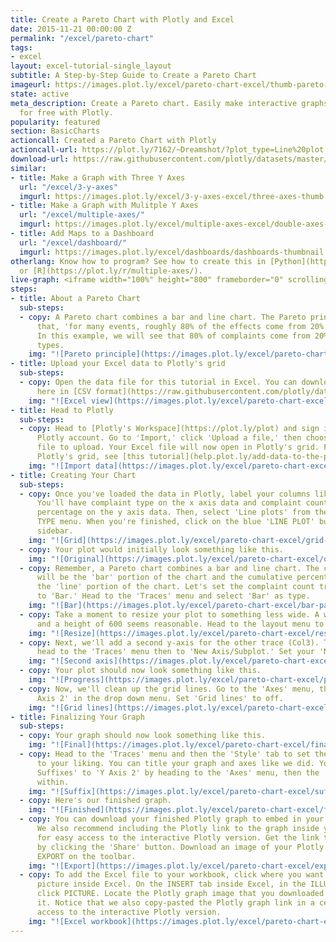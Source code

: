 ```yaml
---
title: Create a Pareto Chart with Plotly and Excel
date: 2015-11-21 00:00:00 Z
permalink: "/excel/pareto-chart"
tags:
- excel
layout: excel-tutorial-single_layout
subtitle: A Step-by-Step Guide to Create a Pareto Chart
imageurl: https://images.plot.ly/excel/pareto-chart-excel/thumb-pareto-chart.png
state: active
meta_description: Create a Pareto chart. Easily make interactive graphs online and
  for free with Plotly.
popularity: featured
section: BasicCharts
actioncall: Created a Pareto Chart with Plotly
actioncall-url: https://plot.ly/7162/~Dreamshot/?plot_type=Line%20plot
download-url: https://raw.githubusercontent.com/plotly/datasets/master/pareto-chart.csv
similar:
- title: Make a Graph with Three Y Axes
  url: "/excel/3-y-axes"
  imgurl: https://images.plot.ly/excel/3-y-axes-excel/three-axes-thumb.png
- title: Make a Graph with Mulitple Y Axes
  url: "/excel/multiple-axes/"
  imgurl: https://images.plot.ly/excel/multiple-axes-excel/double-axes-chart-thumb.png
- title: Add Maps to a Dashboard
  url: "/excel/dashboard/"
  imgurl: https://images.plot.ly/excel/dashboards/dashboards-thumbnail.png
otherlang: Know how to program? See how to create this in [Python](https://plot.ly/python/multiple-axes/)
  or [R](https://plot.ly/r/multiple-axes/).
live-graph: <iframe width="100%" height="800" frameborder="0" scrolling="no" src="https://plot.ly/~Dreamshot/7164.embed"></iframe>
steps:
- title: About a Pareto Chart
  sub-steps:
  - copy: A Pareto chart combines a bar and line chart. The Pareto principle states
      that, 'for many events, roughly 80% of the effects come from 20% of the causes.'
      In this example, we will see that 80% of complaints come from 20% of the complaint
      types.
    img: "![Pareto principle](https://images.plot.ly/excel/pareto-chart-excel/pareto-principal-pareto-chart.jpg)"
- title: Upload your Excel data to Plotly's grid
  sub-steps:
  - copy: Open the data file for this tutorial in Excel. You can download the file
      here in [CSV format](https://raw.githubusercontent.com/plotly/datasets/master/pareto-chart.csv)
    img: "![Excel view](https://images.plot.ly/excel/pareto-chart-excel/excel-view-pareto-chart.png)"
- title: Head to Plotly
  sub-steps:
  - copy: Head to [Plotly's Workspace](https://plot.ly/plot) and sign into your free
      Plotly account. Go to 'Import,' click 'Upload a file,' then choose your Excel
      file to upload. Your Excel file will now open in Plotly's grid. For more about
      Plotly's grid, see [this tutorial](help.plot.ly/add-data-to-the-plotly-grid/)
    img: "![Import data](https://images.plot.ly/excel/pareto-chart-excel/import-pareto-chart.png)"
- title: Creating Your Chart
  sub-steps:
  - copy: Once you've loaded the data in Plotly, label your columns like we did below.
      You'll have complaint type on the x axis data and complaint count and cumulative
      percentage on the y axis data. Then, select 'Line plots' from the CHOOSE PLOT
      TYPE menu. When you're finished, click on the blue 'LINE PLOT' button in the
      sidebar.
    img: "![Grid](https://images.plot.ly/excel/pareto-chart-excel/grid-pareto-chart.png)"
  - copy: Your plot would initially look something like this.
    img: "![Original](https://images.plot.ly/excel/pareto-chart-excel/original-pareto-chart.png)"
  - copy: Remember, a Pareto chart combines a bar and line chart. The complaint count
      will be the 'bar' portion of the chart and the cumulative percentage will be
      the 'line' portion of the chart. Let's set the complaint count trace (Col2)
      to 'Bar.' Head to the 'Traces' menu and select 'Bar' as type.
    img: "![Bar](https://images.plot.ly/excel/pareto-chart-excel/bar-pareto-chart.png)"
  - copy: Take a moment to resize your plot to something less wide. A width of 800
      and a height of 600 seems reasonable. Head to the layout menu to do this.
    img: "![Resize](https://images.plot.ly/excel/pareto-chart-excel/resize-pareto-chart.png)"
  - copy: Next, we'll add a second y-axis for the other trace (Col3). To do this,
      head to the 'Traces' menu then to 'New Axis/Subplot.' Set your 'New Y' to 'Right.'
    img: "![Second axis](https://images.plot.ly/excel/pareto-chart-excel/second-axis-pareto-chart.png)"
  - copy: Your plot should now look something like this.
    img: "![Progress](https://images.plot.ly/excel/pareto-chart-excel/progress-pareto-chart.png)"
  - copy: Now, we'll clean up the grid lines. Go to the 'Axes' menu, then select 'Y
      Axis 2' in the drop down menu. Set 'Grid lines' to off.
    img: "![Grid lines](https://images.plot.ly/excel/pareto-chart-excel/grid-lines-pareto-chart.png)"
- title: Finalizing Your Graph
  sub-steps:
  - copy: Your graph should now look something like this.
    img: "![Final](https://images.plot.ly/excel/pareto-chart-excel/final-pareto-chart.png)"
  - copy: Head to the 'Traces' menu and then the 'Style' tab to set the trace color
      to your liking. You can title your graph and axes like we did. You can add 'Tick
      Suffixes' to 'Y Axis 2' by heading to the 'Axes' menu, then the 'Labels' menu
      within.
    img: "![Suffix](https://images.plot.ly/excel/pareto-chart-excel/suffix-pareto-chart.png)"
  - copy: Here's our finished graph.
    img: "![Finished](https://images.plot.ly/excel/pareto-chart-excel/finished-pareto-chart.png)"
  - copy: You can download your finished Plotly graph to embed in your Excel workbook.
      We also recommend including the Plotly link to the graph inside your Excel workbook
      for easy access to the interactive Plotly version. Get the link to your graph
      by clicking the 'Share' button. Download an image of your Plotly graph by clicking
      EXPORT on the toolbar.
    img: "![Export](https://images.plot.ly/excel/pareto-chart-excel/export-pareto-chart.png)"
  - copy: To add the Excel file to your workbook, click where you want to insert the
      picture inside Excel. On the INSERT tab inside Excel, in the ILLUSTRATIONS group,
      click PICTURE. Locate the Plotly graph image that you downloaded and then double-click
      it. Notice that we also copy-pasted the Plotly graph link in a cell for easy
      access to the interactive Plotly version.
    img: "![Excel workbook](https://images.plot.ly/excel/pareto-chart-excel/excel-pareto-chart.png)"
---
```


